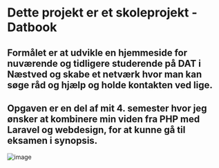 # Dette projekt er et skoleprojekt - Datbook

## Formålet er at udvikle en hjemmeside for nuværende og tidligere studerende på DAT i Næstved og skabe et netværk hvor man kan søge råd og hjælp og holde kontakten ved lige.
## Opgaven er en del af mit 4. semester hvor jeg ønsker at kombinere min viden fra PHP med Laravel og webdesign, for at kunne gå til eksamen i synopsis.

![image](https://user-images.githubusercontent.com/45688364/117205947-8b8e9400-adf2-11eb-93cd-4adc0f6ff5cf.png)

